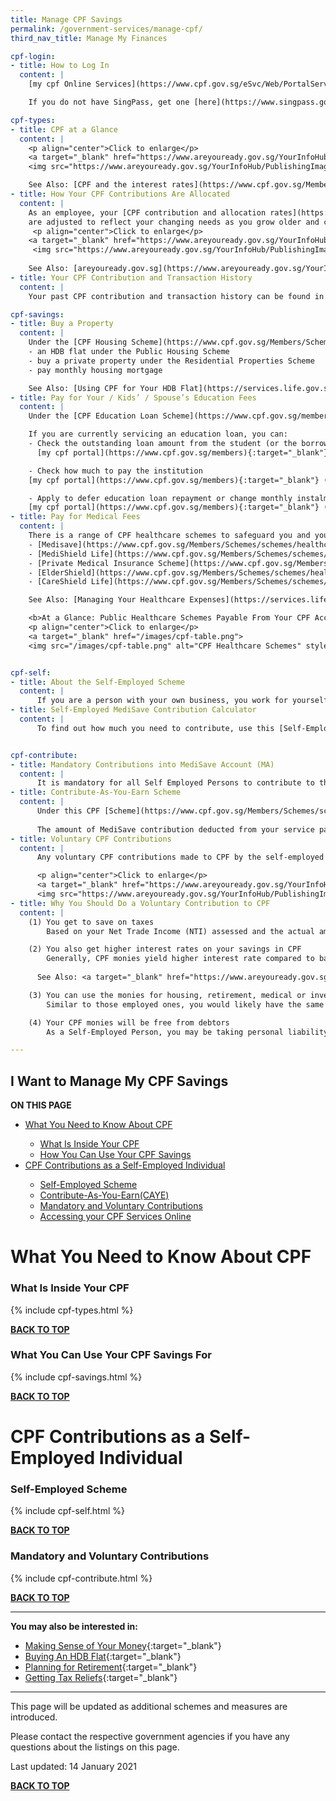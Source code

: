 ```yaml
---
title: Manage CPF Savings
permalink: /government-services/manage-cpf/
third_nav_title: Manage My Finances

cpf-login:
- title: How to Log In
  content: |
    [my cpf Online Services](https://www.cpf.gov.sg/eSvc/Web/PortalServices/GetStarted){:target="_blank"} lets you look into your various CPF accounts, track your activities, messages, notifications and update your contact information, among others. Log in to my cpf Online Services [here](https://www.cpf.gov.sg/eSvc/Web/PortalServices/CpfMemberPortalServices){:target="_blank"} using your SingPass (required).

    If you do not have SingPass, get one [here](https://www.singpass.gov.sg/singpass/register/instructions){:target="_blank"} now.

cpf-types:
- title: CPF at a Glance
  content: |   
    <p align="center">Click to enlarge</p>
    <a target="_blank" href="https://www.areyouready.gov.sg/YourInfoHub/PublishingImages/Pages/Views-The-growth-of-your-CPF-savings-From-payday-to-retirement/The%20growth%20of%20your%20CPF%20savings%20From%20payday%20to%20retirement2.png">
    <img src="https://www.areyouready.gov.sg/YourInfoHub/PublishingImages/Pages/Views-The-growth-of-your-CPF-savings-From-payday-to-retirement/The%20growth%20of%20your%20CPF%20savings%20From%20payday%20to%20retirement2.png" alt="CPF Savings Uses" style="width:300px">

    See Also: [CPF and the interest rates](https://www.cpf.gov.sg/Members/AboutUs/about-us-info/cpf-overview){:target="_blank"}.
- title: How Your CPF Contributions Are Allocated
  content: |
    As an employee, your [CPF contribution and allocation rates](https://www.areyouready.gov.sg/YourInfoHub/Pages/News-How-your-CPF-contributions-and-allocation-rates-change-as-you-grow-older.aspx){:target="_blank"}
    are adjusted to reflect your changing needs as you grow older and continue to remain in the workforce. 
     <p align="center">Click to enlarge</p>
    <a target="_blank" href="https://www.areyouready.gov.sg/YourInfoHub/PublishingImages/Pages/News-How-your-CPF-contributions-and-allocation-rates-change-as-you-grow-older/How%20your%20CPF%20contribution%20and%20allocation%20rates%20change%20v2019.jpg">
     <img src="https://www.areyouready.gov.sg/YourInfoHub/PublishingImages/Pages/News-How-your-CPF-contributions-and-allocation-rates-change-as-you-grow-older/How%20your%20CPF%20contribution%20and%20allocation%20rates%20change%20v2019.jpg" alt="CPF Allocation" style="width:300px">
      
    See Also: [areyouready.gov.sg](https://www.areyouready.gov.sg/YourInfoHub/Pages/News-How-your-CPF-contributions-and-allocation-rates-change-as-you-grow-older.aspx){:target="_blank"}
- title: Your CPF Contribution and Transaction History
  content: |
    Your past CPF contribution and transaction history can be found in Section B of your [CPF statements](https://www.cpf.gov.sg/eSvc/Web/Services/Statement/Statement){:target="_blank"} after logging in to my cpf Online Services (SingPass required). 

cpf-savings:
- title: Buy a Property
  content: |
    Under the [CPF Housing Scheme](https://www.cpf.gov.sg/Members/Schemes/schemes/housing/housing-scheme){:target="_blank"}, you may use your CPF Ordinary Account (OA) savings to buy:
    - an HDB flat under the Public Housing Scheme
    - buy a private property under the Residential Properties Scheme
    - pay monthly housing mortgage

    See Also: [Using CPF for Your HDB Flat](https://services.life.gov.sg/government-services/buy-hdb/#finances){:target="_blank"}
- title: Pay for Your / Kids’ / Spouse’s Education Fees
  content: |
    Under the [CPF Education Loan Scheme](https://www.cpf.gov.sg/members/schemes/schemes/other-matters/cpf-education-scheme){:target="_blank"}, you may use your CPF Ordinary Account (OA) savings to pay education fees for yourself, spouse, children, siblings and relatives. You (as the student) can then repay the amount withdrawn plus interest in cash into the payer’s OA within 1 year upon graduation or leaving the institution.

    If you are currently servicing an education loan, you can:
    - Check the outstanding loan amount from the student (or the borrower)
      [my cpf portal](https://www.cpf.gov.sg/members){:target="_blank"} (SingPass required) > *My Statements* > *Section C* > *Education Redemption Statement*

    - Check how much to pay the institution
    [my cpf portal](https://www.cpf.gov.sg/members){:target="_blank"} (SingPass required) >*My Statements* > *Enquire on My Arrears in Repayment*

    - Apply to defer education loan repayment or change monthly instalment rate: 
    [my cpf portal](https://www.cpf.gov.sg/members){:target="_blank"} (SingPass required) > *My Request* > *Education/ Dependants' Education* > *Apply to defer payment or Change my Monthly Instalment Rate* 
- title: Pay for Medical Fees
  content: |
    There is a range of CPF healthcare schemes to safeguard you and your loved ones should any of you need hospitalisation or other forms of healthcare assistance in different stages of life.
    - [Medisave](https://www.cpf.gov.sg/Members/Schemes/schemes/healthcare/medisave){:target="_blank"}
    - [MediShield Life](https://www.cpf.gov.sg/Members/Schemes/schemes/healthcare/medishield-life){:target="_blank"}
    - [Private Medical Insurance Scheme](https://www.cpf.gov.sg/Members/Schemes/schemes/healthcare/private-medical-insurance-scheme){:target="_blank"}
    - [ElderShield](https://www.cpf.gov.sg/Members/Schemes/schemes/healthcare/eldershield){:target="_blank"}
    - [CareShield Life](https://www.cpf.gov.sg/Members/Schemes/schemes/healthcare/careshield-life){:target="_blank"}

    See Also: [Managing Your Healthcare Expenses](https://services.life.gov.sg/government-services/stay-healthy/#expenses){:target="_blank"}

    <b>At a Glance: Public Healthcare Schemes Payable From Your CPF Accounts</b>
    <p align="center">Click to enlarge</p>
    <a target="_blank" href="/images/cpf-table.png">
    <img src="/images/cpf-table.png" alt="CPF Healthcare Schemes" style="width:300px">


cpf-self: 
- title: About the Self-Employed Scheme
  content: |
      If you are a person with your own business, you work for yourself and you are in the position to realise a business profit or loss, you are considered a Self-Employed Person. You do not receive regular MediSave contributions from employers. It is therefore important to contribute regularly and make sure you have sufficient MediSave savings for your future healthcare needs. You can also make voluntary contributions to your other CPF accounts under the [CPF Self-employed Scheme](https://www.cpf.gov.sg/Members/Schemes/schemes/self-employed-scheme/self-employed-matters){:target="_blank"}.
- title: Self-Employed MediSave Contribution Calculator 
  content: |
      To find out how much you need to contribute, use this [Self-Employed MediSave Contribution Calculator](https://www.cpf.gov.sg/eSvc/Web/Schemes/SelfEmployedMedisaveContribution/SelfEmployedMedisaveContributionLanding){:target="_blank"}.


cpf-contribute: 
- title: Mandatory Contributions into MediSave Account (MA)
  content: |
      It is mandatory for all Self Employed Persons to contribute to their MediSave Accounts as long as you earn more than $6,000 in Net Trade Income (NTI) for the year. These contributions into your MediSave Account help you manage medical/hospitalisation emergencies, similar to your peers as employed workers.
- title: Contribute-As-You-Earn Scheme
  content: |
      Under this CPF [Scheme](https://www.cpf.gov.sg/Members/Schemes/schemes/self-employed-scheme/contribute-as-you-earn-(caye)){:target="_blank"}, a MediSave contribution is required as and when a Self-Employed Person (SEP) earns a service payment. This is a hassle-free way to help SEPs grow their MediSave accounts as their incomes may be seasonal.
      
      The amount of MediSave contribution deducted from your service payment is based on your estimated annual revenue and expenses for the year.
- title: Voluntary CPF Contributions
  content: |
      Any voluntary CPF contributions made to CPF by the self-employed have to be allocated across all 3 CPF accounts, namely CPF Ordinary Account (OA), Special Account (SA) and MA. The allocation ratios are the same as for employed CPF members.

      <p align="center">Click to enlarge</p>
      <a target="_blank" href="https://www.areyouready.gov.sg/YourInfoHub/PublishingImages/Pages/News-4-financial-planning-tips-for-the-selfemployed/4%20financial%20planning%20tips%20for%20the%20selfemployed.jpg" alt="CPF Contributions" style="width:300px">
      <img src="https://www.areyouready.gov.sg/YourInfoHub/PublishingImages/Pages/News-4-financial-planning-tips-for-the-selfemployed/4%20financial%20planning%20tips%20for%20the%20selfemployed.jpg" alt="CPF Contributions" style="width:300px">
- title: Why You Should Do a Voluntary Contribution to CPF
  content: |
    (1) You get to save on taxes
        Based on your Net Trade Income (NTI) assessed and the actual amount of your contribution, you can get [tax relief](https://www.iras.gov.sg/IRASHome/Individuals/Locals/Working-Out-Your-Taxes/Deductions-for-Individuals/CPF--Central-Provident-Fund--Relief-for-Self-Employed/){:target="_blank"} if you contribute to your CPF.

    (2) You also get higher interest rates on your savings in CPF 
        Generally, CPF monies yield higher interest rate compared to banks. For the first $60,000 in your CPF monies (with up to $20,000 from the OA), you will get an additional 1% interest for your CPF monies. That means you get 3.5% to 5% interest, compared to as low as 0.05% interest in bank accounts.
      
      See Also: <a target="_blank" href="https://www.areyouready.gov.sg/YourInfoHub/Pages/News-4-financial-planning-tips-for-the-selfemployed.aspx">4 Financial Planning Tips for the Self-Employed</a>

    (3) You can use the monies for housing, retirement, medical or investment
        Similar to those employed ones, you would likely have the same housing, retirement and medical needs. It makes more sense to save them in your CPF account to enjoy both tax relief and higher interest rate.

    (4) Your CPF monies will be free from debtors
        As a Self-Employed Person, you may be taking personal liability in your work and risk being sued for Liquidated Damages. Nonetheless, your CPF account is protected from creditors. You will still be able to withdraw your CPF monies as an undischarged bankrupt when you turn 55 or for medical reasons. 

---
```


## <a name="top"></a>I Want to Manage My CPF Savings

<div id="toc_container">
<p class="toc_title"><b>ON THIS PAGE</b></p>
<ul class="toc_list">
  <li><a href="#cpf">What You Need to Know About CPF</a></li>
  <ul>
    <li><a href="#account">What Is Inside Your CPF</a></li>
    <li><a href="#savings">How You Can Use Your CPF Savings</a></li>
  </ul>
<li><a href="#self-employed">CPF Contributions as a Self-Employed Individual</a></li>
  <ul>
    <li><a href="#scheme">Self-Employed Scheme</a></li>
    <li><a href="#caye">Contribute-As-You-Earn(CAYE)</a></li>
    <li><a href="#contribution">Mandatory and Voluntary Contributions</a></li>
    <li><a href="#login">Accessing your CPF Services Online </a></li>  
  </ul>
</ul>
</div>


# <a name="cpf"></a>What You Need to Know About CPF


### <a name="account"></a>What Is Inside Your CPF 

{% include cpf-types.html %}

[**BACK TO TOP**](#top)

### <a name="savings"></a>What You Can Use Your CPF Savings For 

{% include cpf-savings.html %}

[**BACK TO TOP**](#top)


# <a name="self-employed"></a>CPF Contributions as a Self-Employed Individual

### <a name="scheme"></a>Self-Employed Scheme

{% include cpf-self.html %}

[**BACK TO TOP**](#top)

### <a name="contribution"></a>Mandatory and Voluntary Contributions 

{% include cpf-contribute.html %}

[**BACK TO TOP**](#top) 

---------------------------------------
**You may also be interested in:**

  - [Making Sense of Your Money](https://www.moneysense.gov.sg/starter-packs/making-sense-of-your-money){:target="_blank"}
  - [Buying An HDB Flat](/government-services/buy-HDB/){:target="_blank"}
  - [Planning for Retirement](/government-services/retirement/){:target="_blank"}
  - [Getting Tax Reliefs](https://services.life.gov.sg/government-services/govt-benefits/#parent-tax-reliefs){:target="_blank"}

---------------------------------------

This page will be updated as additional schemes and measures are introduced.

Please contact the respective government agencies if you have any questions about the listings on this page.  

Last updated: 14 January 2021
 
[**BACK TO TOP**](#top)
